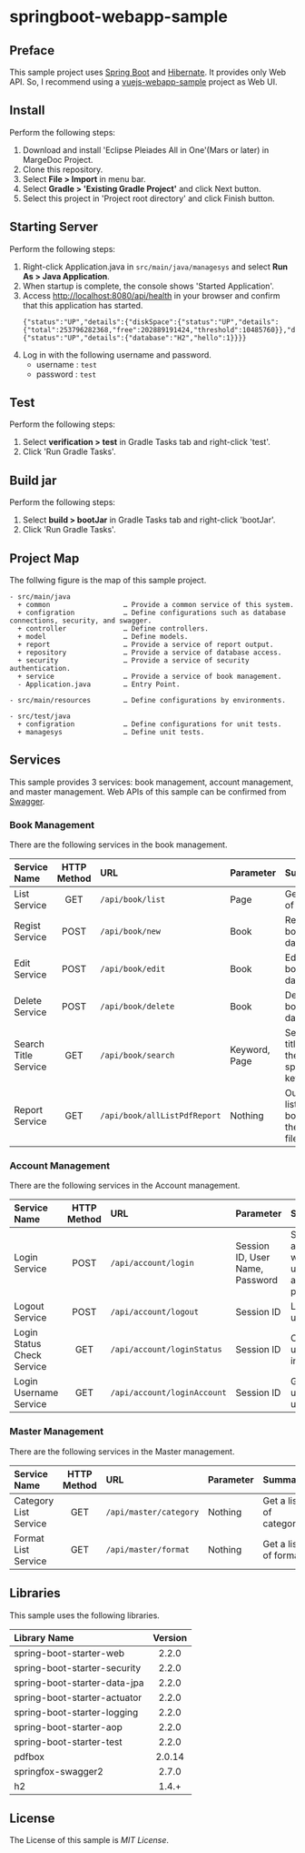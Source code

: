 # springboot-webapp-sample

## Preface
This sample project uses [Spring Boot](http://spring.io/projects/spring-boot) and [Hibernate](http://hibernate.org/). It provides only Web API. So, I recommend using a [vuejs-webapp-sample](https://github.com/ybkuroki/vuejs-webapp-sample) project as Web UI.

## Install
Perform the following steps:

1. Download and install 'Eclipse Pleiades All in One'(Mars or later) in MargeDoc Project.
1. Clone this repository.
1. Select **File > Import** in menu bar.
1. Select **Gradle > 'Existing Gradle Project'** and click Next button.
1. Select this project in 'Project root directory' and click Finish button.

## Starting Server
Perform the following steps:

1. Right-click Application.java in ``src/main/java/managesys`` and select **Run As > Java Application**.
1. When startup is complete, the console shows 'Started Application'.
1. Access [http://localhost:8080/api/health](http://localhost:8080/api/health) in your browser and confirm that this application has started.
    ```
    {"status":"UP","details":{"diskSpace":{"status":"UP","details":{"total":253796282368,"free":202889191424,"threshold":10485760}},"db":{"status":"UP","details":{"database":"H2","hello":1}}}}
    ```
1. Log in with the following username and password.
    - username : ``test``
    - password : ``test``

## Test
Perform the following steps:

1. Select **verification > test**  in Gradle Tasks tab and right-click 'test'.
1. Click 'Run Gradle Tasks'.

## Build jar
Perform the following steps:

1. Select **build > bootJar**  in Gradle Tasks tab and right-click 'bootJar'.
1. Click 'Run Gradle Tasks'.

## Project Map
The follwing figure is the map of this sample project.

```
- src/main/java
  + common                  … Provide a common service of this system.
  + configration            … Define configurations such as database connections, security, and swagger.
  + controller              … Define controllers.
  + model                   … Define models.
  + report                  … Provide a service of report output.
  + repository              … Provide a service of database access.
  + security                … Provide a service of security authentication.
  + service                 … Provide a service of book management.
  - Application.java        … Entry Point.

- src/main/resources        … Define configurations by environments.

- src/test/java
  + configration            … Define configurations for unit tests.
  + managesys               … Define unit tests.
```

## Services
This sample provides 3 services: book management, account management, and master management.
Web APIs of this sample can be confirmed from [Swagger](http://localhost:8080/swagger-ui.html).

### Book Management
There are the following services in the book management.

|Service Name|HTTP Method|URL|Parameter|Summary|
|:---|:---:|:---|:---|:---|
|List Service|GET|``/api/book/list``|Page|Get a list of books.|
|Regist Service|POST|``/api/book/new``|Book|Regist a book data.|
|Edit Service|POST|``/api/book/edit``|Book|Edit a book data.|
|Delete Service|POST|``/api/book/delete``|Book|Delete a book data.|
|Search Title Service|GET|``/api/book/search``|Keyword, Page|Search a title with  the specified keyword.|
|Report Service|GET|``/api/book/allListPdfReport``|Nothing|Output a list of books to the PDF file.|

### Account Management
There are the following services in the Account management.

|Service Name|HTTP Method|URL|Parameter|Summary|
|:---|:---:|:---|:---|:---|
|Login Service|POST|``/api/account/login``|Session ID, User Name, Password|Session authentication with username and password.|
|Logout Service|POST|``/api/account/logout``|Session ID|Logout a user.|
|Login Status Check Service|GET|``/api/account/loginStatus``|Session ID|Check if the user is logged in.|
|Login Username Service|GET|``/api/account/loginAccount``|Session ID|Get the login user's username.|

### Master Management
There are the following services in the Master management.

|Service Name|HTTP Method|URL|Parameter|Summary|
|:---|:---:|:---|:---|:---|
|Category List Service|GET|``/api/master/category``|Nothing|Get a list of categories.|
|Format List Service|GET|``/api/master/format``|Nothing|Get a list of formats.|

## Libraries
This sample uses the following libraries.

|Library Name|Version|
|:---|:---:|
|spring-boot-starter-web|2.2.0|
|spring-boot-starter-security|2.2.0|
|spring-boot-starter-data-jpa|2.2.0|
|spring-boot-starter-actuator|2.2.0|
|spring-boot-starter-logging|2.2.0|
|spring-boot-starter-aop|2.2.0|
|spring-boot-starter-test|2.2.0|
|pdfbox|2.0.14|
|springfox-swagger2|2.7.0|
|h2|1.4.+|

## License
The License of this sample is *MIT License*.
